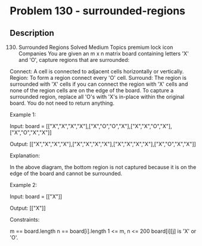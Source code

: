 # Problem 130 - surrounded-regions

## Description

130. Surrounded Regions
Solved
Medium
Topics
premium lock icon
Companies
You are given an m x n matrix board containing letters 'X' and 'O', capture regions that are surrounded:

Connect: A cell is connected to adjacent cells horizontally or vertically.
Region: To form a region connect every 'O' cell.
Surround: The region is surrounded with 'X' cells if you can connect the region with 'X' cells and none of the region cells are on the edge of the board.
To capture a surrounded region, replace all 'O's with 'X's in-place within the original board. You do not need to return anything.

 

Example 1:

Input: board = [["X","X","X","X"],["X","O","O","X"],["X","X","O","X"],["X","O","X","X"]]

Output: [["X","X","X","X"],["X","X","X","X"],["X","X","X","X"],["X","O","X","X"]]

Explanation:


In the above diagram, the bottom region is not captured because it is on the edge of the board and cannot be surrounded.

Example 2:

Input: board = [["X"]]

Output: [["X"]]

 

Constraints:

m == board.length
n == board[i].length
1 <= m, n <= 200
board[i][j] is 'X' or 'O'.
